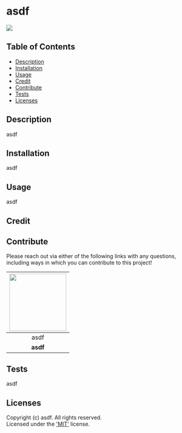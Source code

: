 # asdf
  [<img src="https://img.shields.io/badge/License-MIT-yellow.svg"/>](https://www.mit.edu/~amini/LICENSE.md)

  ## Table of Contents
  - [Description](#description)
  - [Installation](#installation)
  - [Usage](#usage)
  - [Credit](#credit)
  - [Contribute](#contribute)
  - [Tests](#tests)
  - [Licenses](#licenses)

  ## Description
  asdf

  ## Installation
  asdf

  ## Usage
  asdf

  
  ## Credit  
  
  
  
  

  ## Contribute 
  Please reach out via either of the following links with any questions, including ways in which
  you can contribute to this project!

  | [<img src="https://github.com/asdf.png?" width="150"/>](https://github.com/asdf) |
  | :-: |
  | asdf |
  | **asdf** |

  ## Tests
  asdf

  ## Licenses
  Copyright (c) asdf. All rights reserved.  
  Licensed under the ['MIT'](https://www.mit.edu/~amini/LICENSE.md) license.
